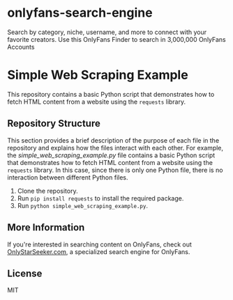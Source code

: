 # onlyfans-search-engine
Search by category, niche, username, and more to connect with your favorite creators. Use this OnlyFans Finder to search in 3,000,000 OnlyFans Accounts
# Simple Web Scraping Example

This repository contains a basic Python script that demonstrates how to fetch HTML content from a website using the `requests` library.

## Repository Structure

This section provides a brief description of the purpose of each file in the repository and explains how the files interact with each other. For example, the *simple_web_scraping_example.py* file contains a basic Python script that demonstrates how to fetch HTML content from a website using the `requests` library. In this case, since there is only one Python file, there is no interaction between different Python files.

1. Clone the repository.
2. Run `pip install requests` to install the required package.
3. Run `python simple_web_scraping_example.py`.

## More Information

If you're interested in searching content on OnlyFans, check out [OnlyStarSeeker.com](https://onlystarseeker.com), a specialized search engine for OnlyFans.

## License

MIT
